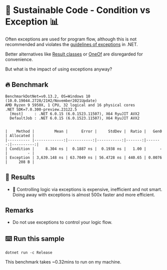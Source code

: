 # 🌳 Sustainable Code - Condition vs Exception 📊

Often exceptions are used for program flow, although this is not recommended and violates the [guidelines of exceptions](https://learn.microsoft.com/dotnet/standard/exceptions/best-practices-for-exceptions?WT.mc_id=DT-MVP-5001507) in .NET.

Better alternatives like [Result classes](https://learn.microsoft.com/dotnet/api/microsoft.aspnetcore.identity.signinresult?view=aspnetcore-7.0&WT.mc_id=DT-MVP-5001507) or [OneOf](https://github.com/mcintyre321/OneOf) are disregarded for convenience.

But what is the impact of using exceptions anyway?

## 🔥 Benchmark

```shell
BenchmarkDotNet=v0.13.2, OS=Windows 10 (10.0.19044.2728/21H2/November2021Update)
AMD Ryzen 9 5950X, 1 CPU, 32 logical and 16 physical cores
.NET SDK=7.0.300-preview.23122.5
  [Host]     : .NET 6.0.15 (6.0.1523.11507), X64 RyuJIT AVX2
  DefaultJob : .NET 6.0.15 (6.0.1523.11507), X64 RyuJIT AVX2


|    Method |         Mean |      Error |     StdDev |  Ratio |   Gen0 | Allocated |
|---------- |-------------:|-----------:|-----------:|-------:|-------:|----------:|
| Condition |     8.304 ns |  0.1887 ns |  0.1938 ns |   1.00 |      - |         - |
| Exception | 3,639.148 ns | 63.7049 ns | 56.4728 ns | 440.65 | 0.0076 |     208 B |

```

## 🏁 Results

- 🚀 Controlling logic via exceptions is expensive, inefficient and not smart. Doing away with exceptions is almost 500x faster and more efficient.

## Remarks

- Do not use exceptions to control your logic flow.

## ⌨️ Run this sample

```shell
dotnet run -c Release
```

This benchmark takes ~0.32mins to run on my machine.

